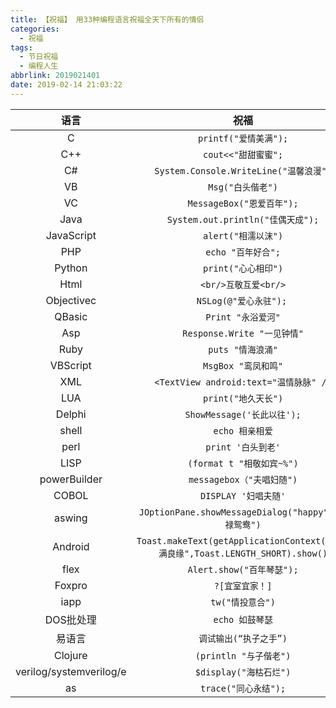 ```yaml
---
title: 【祝福】 用33种编程语言祝福全天下所有的情侣
categories:
  - 祝福
tags:
  - 节日祝福
  - 编程人生
abbrlink: 2019021401
date: 2019-02-14 21:03:22
---
```


| 语言 | 祝福 |
| :--: | :--: |
| C | ```printf("爱情美满");``` |
| C++ | ```cout<<"甜甜蜜蜜";``` |
| C# | ```System.Console.WriteLine("温馨浪漫")``` |
| VB | ```Msg("白头偕老")``` |
| VC | ```MessageBox("恩爱百年");``` |
| Java | ```System.out.println("佳偶天成");``` |
| JavaScript | ```alert("相濡以沫")``` |
| PHP  | ```echo "百年好合";``` |
| Python | ```print("心心相印")``` |
| Html | ```<br/>互敬互爱<br/>``` |
| Objectivec | ```NSLog(@"爱心永驻");```  |
| QBasic | ```Print "永浴爱河"``` |
| Asp | ```Response.Write "一见钟情"``` |
| Ruby | ```puts "情海浪涌"``` |
| VBScript | ```MsgBox "鸾凤和鸣"``` |
| XML | ```<TextView android:text="温情脉脉" />``` |
| LUA | ```print("地久天长")``` |
| Delphi | ```ShowMessage('长此以往');``` |
| shell | ```echo 相亲相爱``` |
| perl | ```print '白头到老'``` |
| LISP | ```(format t "相敬如宾~%")``` |
| powerBuilder | ```messagebox（"夫唱妇随")``` |
| COBOL | ```DISPLAY '妇唱夫随'``` |
| aswing | ```JOptionPane.showMessageDialog("happy","福禄鸳鸯")``` |
| Android | ```Toast.makeText(getApplicationContext(),"美满良缘",Toast.LENGTH_SHORT).show()``` |
| flex | ```Alert.show("百年琴瑟");``` |
| Foxpro | ```?[宜室宜家！]``` |
| iapp | ```tw("情投意合")``` |
| DOS批处理 | ```echo 如鼓琴瑟``` |
| 易语言 | ```调试输出(“执子之手”)``` |
| Clojure | ```(println "与子偕老")``` |
| verilog/systemverilog/e | ```$display("海枯石烂")``` |
| as | ```trace("同心永结");``` |